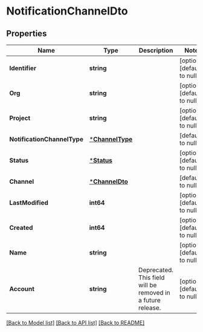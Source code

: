 # NotificationChannelDto

## Properties
Name | Type | Description | Notes
------------ | ------------- | ------------- | -------------
**Identifier** | **string** |  | [optional] [default to null]
**Org** | **string** |  | [optional] [default to null]
**Project** | **string** |  | [optional] [default to null]
**NotificationChannelType** | [***ChannelType**](ChannelType.md) |  | [default to null]
**Status** | [***Status**](Status.md) |  | [optional] [default to null]
**Channel** | [***ChannelDto**](ChannelDTO.md) |  | [default to null]
**LastModified** | **int64** |  | [optional] [default to null]
**Created** | **int64** |  | [optional] [default to null]
**Name** | **string** |  | [optional] [default to null]
**Account** | **string** | Deprecated. This field will be removed in a future release. | [optional] [default to null]

[[Back to Model list]](../README.md#documentation-for-models) [[Back to API list]](../README.md#documentation-for-api-endpoints) [[Back to README]](../README.md)

